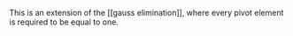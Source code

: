 
This is an extension of the [[gauss elimination]], where every pivot element is required to be equal to one.